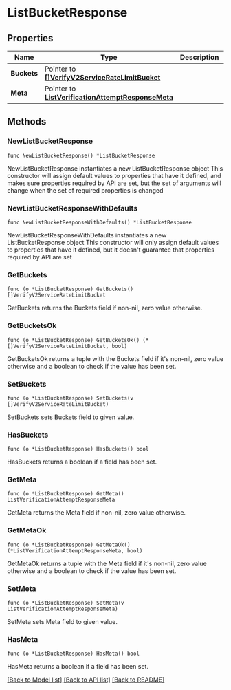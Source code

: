 # ListBucketResponse

## Properties

Name | Type | Description | Notes
------------ | ------------- | ------------- | -------------
**Buckets** | Pointer to [**[]VerifyV2ServiceRateLimitBucket**](VerifyV2ServiceRateLimitBucket.md) |  | [optional] 
**Meta** | Pointer to [**ListVerificationAttemptResponseMeta**](ListVerificationAttemptResponse_meta.md) |  | [optional] 

## Methods

### NewListBucketResponse

`func NewListBucketResponse() *ListBucketResponse`

NewListBucketResponse instantiates a new ListBucketResponse object
This constructor will assign default values to properties that have it defined,
and makes sure properties required by API are set, but the set of arguments
will change when the set of required properties is changed

### NewListBucketResponseWithDefaults

`func NewListBucketResponseWithDefaults() *ListBucketResponse`

NewListBucketResponseWithDefaults instantiates a new ListBucketResponse object
This constructor will only assign default values to properties that have it defined,
but it doesn't guarantee that properties required by API are set

### GetBuckets

`func (o *ListBucketResponse) GetBuckets() []VerifyV2ServiceRateLimitBucket`

GetBuckets returns the Buckets field if non-nil, zero value otherwise.

### GetBucketsOk

`func (o *ListBucketResponse) GetBucketsOk() (*[]VerifyV2ServiceRateLimitBucket, bool)`

GetBucketsOk returns a tuple with the Buckets field if it's non-nil, zero value otherwise
and a boolean to check if the value has been set.

### SetBuckets

`func (o *ListBucketResponse) SetBuckets(v []VerifyV2ServiceRateLimitBucket)`

SetBuckets sets Buckets field to given value.

### HasBuckets

`func (o *ListBucketResponse) HasBuckets() bool`

HasBuckets returns a boolean if a field has been set.

### GetMeta

`func (o *ListBucketResponse) GetMeta() ListVerificationAttemptResponseMeta`

GetMeta returns the Meta field if non-nil, zero value otherwise.

### GetMetaOk

`func (o *ListBucketResponse) GetMetaOk() (*ListVerificationAttemptResponseMeta, bool)`

GetMetaOk returns a tuple with the Meta field if it's non-nil, zero value otherwise
and a boolean to check if the value has been set.

### SetMeta

`func (o *ListBucketResponse) SetMeta(v ListVerificationAttemptResponseMeta)`

SetMeta sets Meta field to given value.

### HasMeta

`func (o *ListBucketResponse) HasMeta() bool`

HasMeta returns a boolean if a field has been set.


[[Back to Model list]](../README.md#documentation-for-models) [[Back to API list]](../README.md#documentation-for-api-endpoints) [[Back to README]](../README.md)


